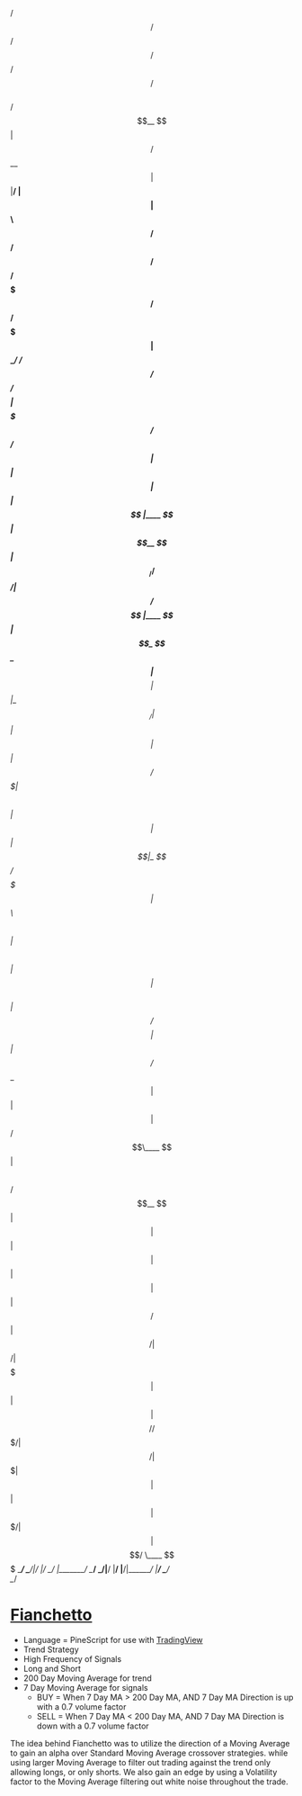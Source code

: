   /$$$$$$                                  /$$               /$$$$$$                          /$$       /$$   /$$    
 /$$__  $$                                | $$              /$$__  $$                        | $$      |__/  | $$    
| $$  \ $$ /$$   /$$  /$$$$$$  /$$$$$$$  /$$$$$$   /$$$$$$$| $$  \__/  /$$$$$$  /$$$$$$/$$$$ | $$$$$$$  /$$ /$$$$$$  
| $$  | $$| $$  | $$ |____  $$| $$__  $$|_  $$_/  /$$_____/| $$ /$$$$ |____  $$| $$_  $$_  $$| $$__  $$| $$|_  $$_/  
| $$  | $$| $$  | $$  /$$$$$$$| $$  \ $$  | $$   |  $$$$$$ | $$|_  $$  /$$$$$$$| $$ \ $$ \ $$| $$  \ $$| $$  | $$    
| $$/$$ $$| $$  | $$ /$$__  $$| $$  | $$  | $$ /$$\____  $$| $$  \ $$ /$$__  $$| $$ | $$ | $$| $$  | $$| $$  | $$ /$$
|  $$$$$$/|  $$$$$$/|  $$$$$$$| $$  | $$  |  $$$$//$$$$$$$/|  $$$$$$/|  $$$$$$$| $$ | $$ | $$| $$$$$$$/| $$  |  $$$$/
 \____ $$$ \______/  \_______/|__/  |__/   \___/ |_______/  \______/  \_______/|__/ |__/ |__/|_______/ |__/   \___/  
      \__/                                                                                                          

# [Fianchetto](https://www.tradingview.com/script/vCEoFf0a-Fianchetto-v1/)
  - Language = PineScript for use with [TradingView](www.TradingView.com)
  - Trend Strategy
  - High Frequency of Signals
  - Long and Short
  - 200 Day Moving Average for trend
  - 7 Day Moving Average for signals
    - BUY = When 7 Day MA > 200 Day MA, AND 7 Day MA Direction is up with a 0.7 volume factor
    - SELL = When 7 Day MA < 200 Day MA, AND 7 Day MA Direction is down with a 0.7 volume factor
    
The idea behind Fianchetto was to utilize the direction of a Moving Average to gain an alpha over Standard Moving Average 
crossover strategies. while using larger Moving Average to filter out trading against the trend only allowing longs, or 
only shorts. We also gain an edge by using a Volatility factor to the Moving Average filtering out white noise throughout
the trade. 
